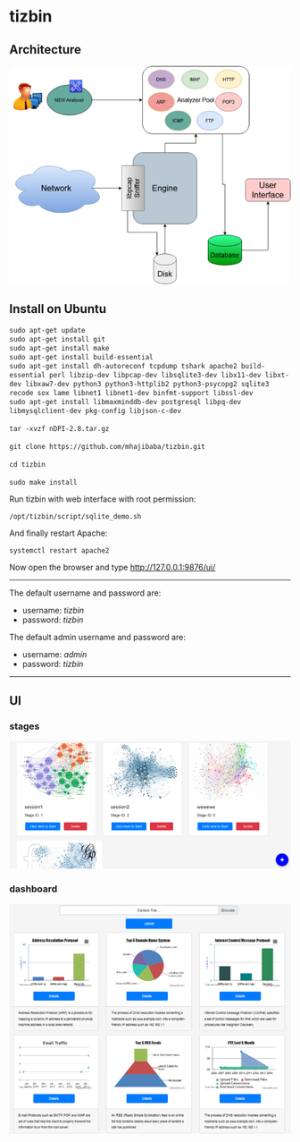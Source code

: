 # tizbin

## Architecture
![Alt text](/docimages/arch.png "Tizbin (Xplico) Architecture")

## Install on Ubuntu

```
sudo apt-get update
sudo apt-get install git
sudo apt-get install make
sudo apt-get install build-essential
sudo apt-get install dh-autoreconf tcpdump tshark apache2 build-essential perl libzip-dev libpcap-dev libsqlite3-dev libx11-dev libxt-dev libxaw7-dev python3 python3-httplib2 python3-psycopg2 sqlite3 recode sox lame libnet1 libnet1-dev binfmt-support libssl-dev
sudo apt-get install libmaxminddb-dev postgresql libpq-dev libmysqlclient-dev pkg-config libjson-c-dev

tar -xvzf nDPI-2.8.tar.gz

git clone https://github.com/mhajibaba/tizbin.git

cd tizbin

sudo make install 
```

Run tizbin with web interface with root permission:
```
/opt/tizbin/script/sqlite_demo.sh
```
And finally restart Apache:
```
systemctl restart apache2
```
Now open the browser and type http://127.0.0.1:9876/ui/

***
The default username and password are:

 - username: *tizbin*
 - password: *tizbin*

The default admin username and password are: 

 - username: *admin*
 - password: *tizbin*
***

## UI
### stages
![Alt text](/docimages/stages.png "Tizbin UI Stage")

### dashboard
![Alt text](/docimages/dashboard.png "Tizbin UI Dashboard")


